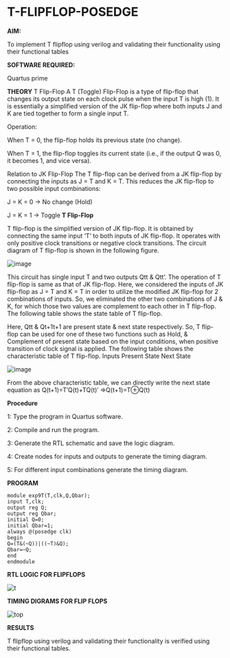 # T-FLIPFLOP-POSEDGE

**AIM:**

To implement  T flipflop using verilog and validating their functionality using their functional tables

**SOFTWARE REQUIRED:**

Quartus prime

**THEORY**
T Flip-Flop
A T (Toggle) Flip-Flop is a type of flip-flop that changes its output state on each clock pulse when the input T is high (1). It is essentially a simplified version of the JK flip-flop where both inputs J and K are tied together to form a single input T.

Operation:

When T = 0, the flip-flop holds its previous state (no change).

When T = 1, the flip-flop toggles its current state (i.e., if the output Q was 0, it becomes 1, and vice versa).

Relation to JK Flip-Flop
The T flip-flop can be derived from a JK flip-flop by connecting the inputs as J = T and K = T. This reduces the JK flip-flop to two possible input combinations:

J = K = 0 → No change (Hold)

J = K = 1 → Toggle
**T Flip-Flop**

T flip-flop is the simplified version of JK flip-flop. It is obtained by connecting the same input ‘T’ to both inputs of JK flip-flop. It operates with only positive clock transitions or negative clock transitions. The circuit diagram of T flip-flop is shown in the following figure.

![image](https://github.com/naavaneetha/T-FLIPFLOP-POSEDGE/assets/154305477/458a68fe-2d08-4a9d-ac4f-7ae0480ce0bd)

 
This circuit has single input T and two outputs Qtt & Qtt’. The operation of T flip-flop is same as that of JK flip-flop. Here, we considered the inputs of JK flip-flop as J = T and K = T in order to utilize the modified JK flip-flop for 2 combinations of inputs. So, we eliminated the other two combinations of J & K, for which those two values are complement to each other in T flip-flop. The following table shows the state table of T flip-flop.

Here, Qtt & Qt+1t+1 are present state & next state respectively. So, T flip-flop can be used for one of these two functions such as Hold, & Complement of present state based on the input conditions, when positive transition of clock signal is applied. The following table shows the characteristic table of T flip-flop. Inputs Present State Next State

![image](https://github.com/naavaneetha/T-FLIPFLOP-POSEDGE/assets/154305477/cdd7fb32-539f-4b66-bb8d-f305a153c886)

 
From the above characteristic table, we can directly write the next state equation as Q(t+1)=T′Q(t)+TQ(t)′ ⇒Q(t+1)=T⊕Q(t)

**Procedure**

1: Type the program in Quartus software.

2: Compile and run the program.

3: Generate the RTL schematic and save the logic diagram.

4: Create nodes for inputs and outputs to generate the timing diagram.

5: For different input combinations generate the timing diagram.

**PROGRAM**
```
module exp9T(T,clk,Q,Qbar);
input T,clk;
output reg Q;
output reg Qbar;
initial Q=0;
initial Qbar=1;
always @(posedge clk)
begin
Q=(T&(~Q))|((~T)&Q);
Qbar=~Q;
end
endmodule
```

**RTL LOGIC FOR FLIPFLOPS**

![t](https://github.com/user-attachments/assets/63ef5a92-4247-49e0-8a82-fc558947399a)


**TIMING DIGRAMS FOR FLIP FLOPS**

![top](https://github.com/user-attachments/assets/70699dbd-51df-4781-a008-17f47ddbf51e)


**RESULTS**

T flipflop using verilog and validating their functionality is verified using their functional tables.
